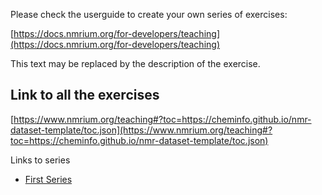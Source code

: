 Please check the userguide to create your own series of exercises:

[https://docs.nmrium.org/for-developers/teaching](https://docs.nmrium.org/for-developers/teaching)

This text may be replaced by the description of the exercise.

## Link to all the exercises

[https://www.nmrium.org/teaching#?toc=https://cheminfo.github.io/nmr-dataset-template/toc.json](https://www.nmrium.org/teaching#?toc=https://cheminfo.github.io/nmr-dataset-template/toc.json)

Links to series

* [First Series](https://www.nmrium.org/teaching#?toc=https://cheminfo.github.io/nmr-dataset-template/toc_10_First.json)
